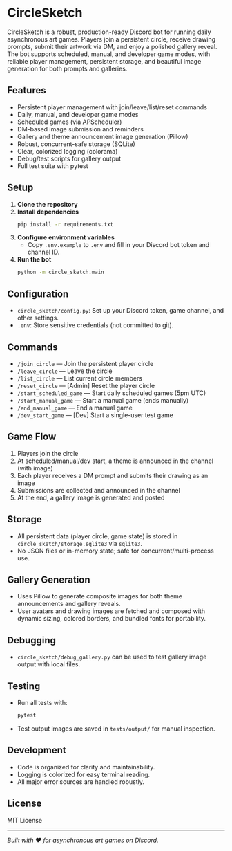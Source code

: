 # CircleSketch

CircleSketch is a robust, production-ready Discord bot for running daily asynchronous art games. Players join a persistent circle, receive drawing prompts, submit their artwork via DM, and enjoy a polished gallery reveal. The bot supports scheduled, manual, and developer game modes, with reliable player management, persistent storage, and beautiful image generation for both prompts and galleries.

## Features
- Persistent player management with join/leave/list/reset commands
- Daily, manual, and developer game modes
- Scheduled games (via APScheduler)
- DM-based image submission and reminders
- Gallery and theme announcement image generation (Pillow)
- Robust, concurrent-safe storage (SQLite)
- Clear, colorized logging (colorama)
- Debug/test scripts for gallery output
- Full test suite with pytest

## Setup
1. **Clone the repository**
2. **Install dependencies**
   ```sh
   pip install -r requirements.txt
   ```
3. **Configure environment variables**
   - Copy `.env.example` to `.env` and fill in your Discord bot token and channel ID.
4. **Run the bot**
   ```sh
   python -m circle_sketch.main
   ```

## Configuration
- `circle_sketch/config.py`: Set up your Discord token, game channel, and other settings.
- `.env`: Store sensitive credentials (not committed to git).

## Commands
- `/join_circle` — Join the persistent player circle
- `/leave_circle` — Leave the circle
- `/list_circle` — List current circle members
- `/reset_circle` — [Admin] Reset the player circle
- `/start_scheduled_game` — Start daily scheduled games (5pm UTC)
- `/start_manual_game` — Start a manual game (ends manually)
- `/end_manual_game` — End a manual game
- `/dev_start_game` — [Dev] Start a single-user test game

## Game Flow
1. Players join the circle
2. At scheduled/manual/dev start, a theme is announced in the channel (with image)
3. Each player receives a DM prompt and submits their drawing as an image
4. Submissions are collected and announced in the channel
5. At the end, a gallery image is generated and posted

## Storage
- All persistent data (player circle, game state) is stored in `circle_sketch/storage.sqlite3` via `sqlite3`.
- No JSON files or in-memory state; safe for concurrent/multi-process use.

## Gallery Generation
- Uses Pillow to generate composite images for both theme announcements and gallery reveals.
- User avatars and drawing images are fetched and composed with dynamic sizing, colored borders, and bundled fonts for portability.

## Debugging
- `circle_sketch/debug_gallery.py` can be used to test gallery image output with local files.

## Testing
- Run all tests with:
  ```sh
  pytest
  ```
- Test output images are saved in `tests/output/` for manual inspection.

## Development
- Code is organized for clarity and maintainability.
- Logging is colorized for easy terminal reading.
- All major error sources are handled robustly.

## License
MIT License

---

*Built with ❤️ for asynchronous art games on Discord.*
